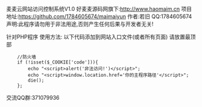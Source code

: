 麦麦云网站访问控制系统V1.0    好麦麦源码网旗下:http://www.haomaim.cn
项目地址:https://github.com/1784605674/maimaiyun
作者:若旧  QQ:1784605674
声明:此程序请勿用于非法用途,否则产生任何后果与开发者无关!

针对PHP程序
使用方法:
		以下代码添加到网站入口文件(或者所有页面)
		请放置最顶部
		
		//防火墙
		if (!isset($_COOKIE['code'])){
			echo "<script>alert('非法访问!')</script>";
			echo "<script>window.location.href='你的主程序路径'</script>";
			die();
		};


交流QQ群:371079936